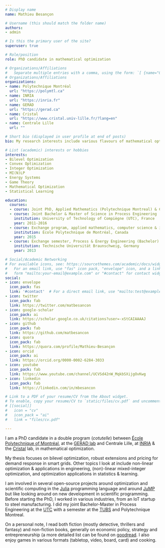 ```yaml
---
# Display name
name: Mathieu Besançon

# Username (this should match the folder name)
authors:
- admin

# Is this the primary user of the site?
superuser: true

# Role/position
role: PhD candidate in mathematical optimization

# Organizations/Affiliations
#   Separate multiple entries with a comma, using the form: `[ {name="Org1", url=""}, {name="Org2", url=""} ]`.
# Organizations/Affiliations
organizations:
- name: Polytechnique Montréal
  url: "https://polymtl.ca"
- name: INRIA
  url: "https://inria.fr"
- name: GERAD
  url: "https://gerad.ca"
- name: Cristal
  url: "https://www.cristal.univ-lille.fr/?lang=en"
- name: Centrale Lille
  url: ""

# Short bio (displayed in user profile at end of posts)
bio: My research interests include various flavours of mathematical optimization and scientific programming.

# List (academic) interests or hobbies
interests:
- Bilevel Optimization
- Convex Optimization
- Integer Optimization
- MI(N)LP
- Energy Systems
- Game Theory
- Mathematical Optimization
- Statistical Learning

education:
  courses:
  - course: Joint PhD, Applied Mathematics (Polytechnique Montreal) & Computer Science (Centrale Lille)
  - course: Joint Bachelor & Master of Science in Process Engineering
    institution: University of Technology of Compiègne (UTC), France
    year: 2011-2016
  - course: Exchange program, applied mathematics, computer science & industrial engineering
    institution: École Polytechnique de Montréal, Canada
    year: 2015
  - course: Exchange semester, Process & Energy Engineering (Bachelor)
    institution: Technische Universität Braunschweig, Germany
    year: 2013

# Social/Academic Networking
# For available icons, see: https://sourcethemes.com/academic/docs/widgets/#icons
#   For an email link, use "fas" icon pack, "envelope" icon, and a link in the
#   form "mailto:your-email@example.com" or "#contact" for contact widget.
social:
- icon: envelope
  icon_pack: fas
  link: '#contact'  # For a direct email link, use "mailto:test@example.org".
- icon: twitter
  icon_pack: fab
  link: https://twitter.com/matbesancon
- icon: google-scholar
  icon_pack: ai
  link: https://scholar.google.co.uk/citations?user=-xStCAIAAAAJ
- icon: github
  icon_pack: fab
  link: https://github.com/matbesancon
- icon: quora
  icon_pack: fab
  link: https://quora.com/profile/Mathieu-Besançon
- icon: orcid
  icon_pack: ai
  link: https://orcid.org/0000-0002-6284-3033
- icon: youtube
  icon_pack: fab
  link: https://www.youtube.com/channel/UCVSd42nW_MqkbSXijgOvKwg
- icon: linkedin
  icon_pack: fab
  link: https://linkedin.com/in/mbesancon

# Link to a PDF of your resume/CV from the About widget.
# To enable, copy your resume/CV to `static/files/cv.pdf` and uncomment the lines below.
# [[social]]
#   icon = "cv"
#   icon_pack = "ai"
#   link = "files/cv.pdf"

---
```


I am a PhD candidate in a double program (*cotutelle*) between
[École Polytechnique of Montréal](https://www.polymtl.ca),
at the [GERAD lab](https://www.gerad.ca/en/) and
Centrale Lille, at [INRIA](https://team.inria.fr/inocs)
& the [Cristal](https://www.cristal.univ-lille.fr/?lang=en) lab,
in mathematical optimization.

My thesis focuses on bilevel optimization, robust extensions
and pricing for demand response in smart grids. Other topics I look at include
non-linear optimization & applications in engineering,
(non)-linear mixed-integer optimization, and optimization applications in statistics & learning.  

I am involved in several open-source projects around optimization and scientific computing
in the [Julia](https://julialang.org) programming language and around [JuMP](https://jump.dev) but
like looking around on new development in scientific programming.
Before starting the PhD, I worked in various industries, from an IoT startup to steel
manufacturing. I did my joint Bachelor-Master in Process Engineering at
the [UTC](https://www.utc.fr) with a semester at
the [TUBS](https://www.tu-braunschweig.de/?lang=en) and Polytechnique Montreal.  

On a personal note, I read both fiction (mostly detective, thrillers and fantasy)
and non-fiction books, generally on economic policy, strategy
and entrepreneurship (a more detailed list can be found on [goodread](https://www.goodreads.com/review/list/110133896).
I also enjoy games in various formats (tabletop, video, board, card) and cooking.  
